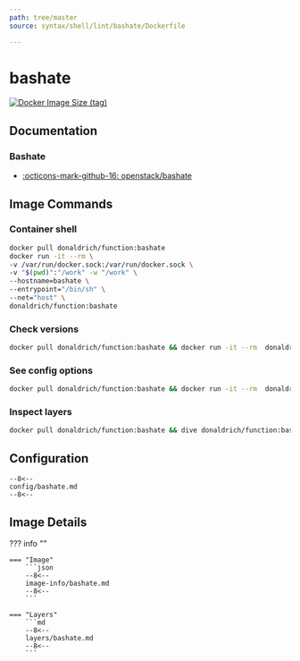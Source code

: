 ```yaml
---
path: tree/master
source: syntax/shell/lint/bashate/Dockerfile

---
```


# bashate

[![Docker Image Size (tag)](https://img.shields.io/docker/image-size/donaldrich/function/bashate?color=blue&label=donaldrich/function:bashate&logo=docker&style=flat-square)](https://hub.docker.com/r/donaldrich/function/bashate)

## Documentation

### Bashate

* [:octicons-mark-github-16: openstack/bashate](https://github.com/openstack/bashate)

## Image Commands

### Container shell

```sh
docker pull donaldrich/function:bashate
docker run -it --rm \
-v /var/run/docker.sock:/var/run/docker.sock \
-v "$(pwd)":"/work" -w "/work" \
--hostname=bashate \
--entrypoint="/bin/sh" \
--net="host" \
donaldrich/function:bashate
```

### Check versions

```sh
docker pull donaldrich/function:bashate && docker run -it --rm  donaldrich/function:bashate validate
```

### See config options

```sh
docker pull donaldrich/function:bashate && docker run -it --rm  donaldrich/function:bashate help
```

### Inspect layers

```sh
docker pull donaldrich/function:bashate && dive donaldrich/function:bashate
```

## Configuration

```
--8<--
config/bashate.md
--8<--
```

## Image Details

??? info ""

    === "Image"
        ```json
        --8<--
        image-info/bashate.md
        --8<--
        ```

    === "Layers"
        ```md
        --8<--
        layers/bashate.md
        --8<--
        ```
